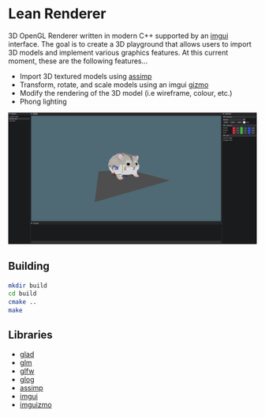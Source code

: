 # Lean Renderer

3D OpenGL Renderer written in modern C++ supported by an [imgui](https://github.com/ocornut/imgui) interface. The goal is to create a 3D playground that allows users to import 3D models and implement various graphics features. At this current moment, these are the following features...

- Import 3D textured models using [assimp](https://github.com/assimp/assimp)
- Transform, rotate, and scale models using an imgui [gizmo](https://github.com/CedricGuillemet/ImGuizmo)
- Modify the rendering of the 3D model (i.e wireframe, colour, etc.)
- Phong lighting

![Example](screenshots/ex1.jpg)

## Building

```bash
mkdir build
cd build
cmake ..
make
```

## Libraries

- [glad](https://github.com/Dav1dde/glad)
- [glm](https://github.com/g-truc/glm)
- [glfw](https://github.com/glfw/glfw)
- [glog](https://github.com/google/glog)
- [assimp](https://github.com/assimp/assimp)
- [imgui](https://github.com/ocornut/imgui)
- [imguizmo](https://github.com/CedricGuillemet/ImGuizmo)
